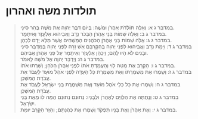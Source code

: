 # תולדות משה ואהרון

> במדבר ג א: וְאֵלֶּה תּוֹלְדֹת אַהֲרֹן וּמֹשֶׁה:  בְּיוֹם דִּבֶּר יְהוָה אֶת מֹשֶׁה בְּהַר סִינָי.  
> במדבר ג ב: וְאֵלֶּה שְׁמוֹת בְּנֵי אַהֲרֹן הַבְּכֹר נָדָב וַאֲבִיהוּא אֶלְעָזָר וְאִיתָמָר.  
> במדבר ג ג: אֵלֶּה שְׁמוֹת בְּנֵי אַהֲרֹן הַכֹּהֲנִים הַמְּשֻׁחִים אֲשֶׁר מִלֵּא יָדָם לְכַהֵן.  
> במדבר ג ד: וַיָּמָת נָדָב וַאֲבִיהוּא לִפְנֵי יְהוָה בְּהַקְרִבָם אֵשׁ זָרָה לִפְנֵי יְהוָה בְּמִדְבַּר סִינַי וּבָנִים לֹא הָיוּ לָהֶם; וַיְכַהֵן אֶלְעָזָר וְאִיתָמָר עַל פְּנֵי אַהֲרֹן אֲבִיהֶם.  
> במדבר ג ה: וַיְדַבֵּר יְהוָה אֶל מֹשֶׁה לֵּאמֹר.  
> במדבר ג ו: הַקְרֵב אֶת מַטֵּה לֵוִי וְהַעֲמַדְתָּ אֹתוֹ לִפְנֵי אַהֲרֹן הַכֹּהֵן; וְשֵׁרְתוּ אֹתוֹ.  
> במדבר ג ז: וְשָׁמְרוּ אֶת מִשְׁמַרְתּוֹ וְאֶת מִשְׁמֶרֶת כָּל הָעֵדָה לִפְנֵי אֹהֶל מוֹעֵד לַעֲבֹד אֶת עֲבֹדַת הַמִּשְׁכָּן.  
> במדבר ג ח: וְשָׁמְרוּ אֶת כָּל כְּלֵי אֹהֶל מוֹעֵד וְאֶת מִשְׁמֶרֶת בְּנֵי יִשְׂרָאֵל לַעֲבֹד אֶת עֲבֹדַת הַמִּשְׁכָּן.  
> במדבר ג ט: וְנָתַתָּה אֶת הַלְוִיִּם לְאַהֲרֹן וּלְבָנָיו:  נְתוּנִם נְתוּנִם הֵמָּה לוֹ מֵאֵת בְּנֵי יִשְׂרָאֵל.  
> במדבר ג י: וְאֶת אַהֲרֹן וְאֶת בָּנָיו תִּפְקֹד וְשָׁמְרוּ אֶת כְּהֻנָּתָם; וְהַזָּר הַקָּרֵב יוּמָת.   
 

